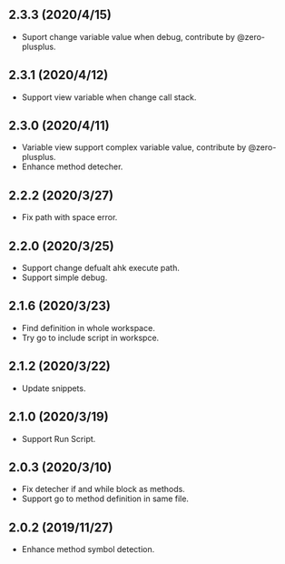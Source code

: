 ## 2.3.3 (2020/4/15)
- Suport change variable value when debug, contribute by @zero-plusplus.

## 2.3.1 (2020/4/12)
- Support view variable when change call stack.

## 2.3.0 (2020/4/11)
- Variable view support complex variable value, contribute by @zero-plusplus.
- Enhance method detecher.

## 2.2.2 (2020/3/27)
- Fix path with space error.

## 2.2.0 (2020/3/25)
- Support change defualt ahk execute path.
- Support simple debug.

## 2.1.6 (2020/3/23)
- Find definition in whole workspace.
- Try go to include script in workspce.

## 2.1.2 (2020/3/22)
- Update snippets.

## 2.1.0 (2020/3/19)
- Support Run Script.

## 2.0.3 (2020/3/10)
- Fix detecher if and while block as methods.
- Support go to method definition in same file.

## 2.0.2 (2019/11/27)
- Enhance method symbol detection.
